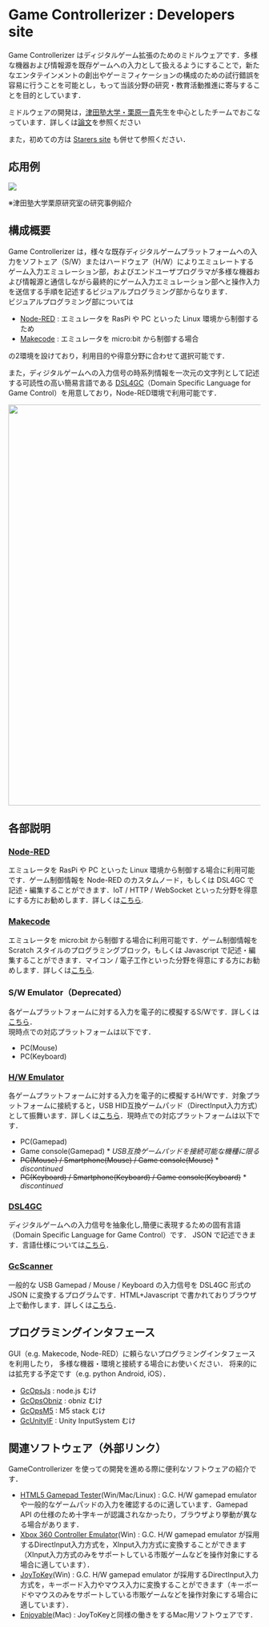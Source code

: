 # Game Controllerizer : Developers site

Game Controllerizer はディジタルゲーム拡張のためのミドルウェアです．多様な機器および情報源を既存ゲームへの入力として扱えるようにすることで，新たなエンタテインメントの創出やゲーミフィケーションの構成のための試行錯誤を容易に行うことを可能とし，もって当該分野の研究・教育活動推進に寄与することを目的としています．

ミドルウェアの開発は，[津田塾大学・栗原一貴](http://www.unryu.org/)先生を中心としたチームでおこなっています．詳しくは[論文](http://doi.org/10.20729/00207632)を参照ください

また，初めての方は [Starers site](https://sites.google.com/view/gamecontrollerizer) も併せて参照ください．

## 応用例
[![](https://img.youtube.com/vi/Fn537wPVH6Q/0.jpg)](https://www.youtube.com/watch?v=Fn537wPVH6Q)

※津田塾大学栗原研究室の研究事例紹介

## 構成概要
Game Controllerizer は，様々な既存ディジタルゲームプラットフォームへの入力をソフトェア（S/W）またはハードウェア（H/W）によりエミュレートするゲーム入力エミュレーション部，およびエンドユーザプログラマが多様な機器および情報源と通信しながら最終的にゲーム入力エミュレーション部へと操作入力を送信する手順を記述するビジュアルプログラミング部からなります．  
ビジュアルプログラミング部については
- [Node-RED](https://nodered.org/) : エミュレータを RasPi や PC といった Linux 環境から制御するため
- [Makecode](https://makecode.microbit.org/) : エミュレータを micro:bit から制御する場合

の2環境を設けており，利用目的や得意分野に合わせて選択可能です．

また，ディジタルゲームへの入力信号の時系列情報を一次元の文字列として記述する可読性の高い簡易言語である [DSL4GC](https://github.com/GameControllerizer/DSL4GC)（Domain Specific Language for Game Control）を用意しており，Node-RED環境で利用可能です．

<img src="./images/overview.png" width="800px">

## 各部説明
### [Node-RED](https://github.com/GameControllerizer/node-red-contrib-game_controllerizer)
エミュレータを RasPi や PC といった Linux 環境から制御する場合に利用可能です．ゲーム制御情報を Node-RED のカスタムノード，もしくは DSL4GC で記述・編集することができます．IoT / HTTP / WebSocket といった分野を得意にする方にお勧めします．詳しくは[こちら](https://github.com/GameControllerizer/node-red-contrib-game_controllerizer).

### [Makecode](https://github.com/GameControllerizer/pxt-gamecontrollerizer)
エミュレータを micro:bit から制御する場合に利用可能です．ゲーム制御情報を Scratch スタイルのプログラミングブロック，もしくは Javascript で記述・編集することができます．マイコン / 電子工作といった分野を得意にする方にお勧めします．詳しくは[こちら](https://github.com/GameControllerizer/pxt-gamecontrollerizer).

### S/W Emulator（Deprecated）
各ゲームプラットフォームに対する入力を電子的に模擬するS/Wです．詳しくは[こちら](https://github.com/GameControllerizer/GcSwEmulator)．  
現時点での対応プラットフォームは以下です．

- PC(Mouse)
- PC(Keyboard)

### [H/W Emulator](https://github.com/GameControllerizer/GcHwEmulator)
各ゲームプラットフォームに対する入力を電子的に模擬するH/Wです．対象プラットフォームに接続すると，USB HID互換ゲームパッド（DirectInput入力方式）として振舞います．詳しくは[こちら](https://github.com/GameControllerizer/GcHwEmulator)．現時点での対応プラットフォームは以下です．

- PC(Gamepad)
- Game console(Gamepad) * _USB互換ゲームパッドを接続可能な機種に限る_
- ~~PC(Mouse) / Smartphone(Mouse) / Game console(Mouse)~~ * _discontinued_
- ~~PC(Keyboard) / Smartphone(Keyboard) / Game console(Keyboard)~~ * _discontinued_

### [DSL4GC](https://github.com/GameControllerizer/DSL4GC)
ディジタルゲームへの入力信号を抽象化し,簡便に表現するための固有言語（Domain Specific Language for Game Control）です． JSON で記述できます．言語仕様については[こちら](https://github.com/GameControllerizer/DSL4GC)．

### [GcScanner](https://github.com/GameControllerizer/GcScannerJs)
一般的な USB Gamepad / Mouse / Keyboard の入力信号を DSL4GC 形式の JSON に変換するプログラムです．HTML+Javascript で書かれておりブラウザ上で動作します．詳しくは[こちら](https://github.com/GameControllerizer/GcScannerJs)．

## プログラミングインタフェース
GUI（e.g. Makecode, Node-RED）に頼らないプログラミングインタフェースを利用したり，
多様な機器・環境と接続する場合にお使いください．
将来的には拡充する予定です（e.g. python Android, iOS）．

- [GcOpsJs](https://github.com/GameControllerizer/GcOpsJs) : node.js むけ
- [GcOpsObniz](https://github.com/GameControllerizer/GcOpsObniz) : obniz むけ
- [GcOpsM5](https://github.com/GameControllerizer/GcOpsM5) : M5 stack むけ
- [GcUnityIF](https://github.com/GameControllerizer/GcUnityIF) : Unity InputSystem むけ

## 関連ソフトウェア（外部リンク）
GameControllerizer を使っての開発を進める際に便利なソフトウェアの紹介です．

- [HTML5 Gamepad Tester](https://greggman.github.io/html5-gamepad-test/)(Win/Mac/Linux) : G.C. H/W gamepad emulator や一般的なゲームパッドの入力を確認するのに適しています．Gamepad API の仕様のため十字キーが認識されなかったり，ブラウザより挙動が異なる場合があります．  
- [Xbox 360 Controller Emulator](https://www.x360ce.com/)(Win) : G.C. H/W gamepad emulator が採用するDirectInput入力方式を，XInput入力方式に変換することができます（XInput入力方式のみをサポートしている市販ゲームなどを操作対象にする場合に適しています）．
- [JoyToKey](https://joytokey.net/ja/)(Win) : G.C. H/W gamepad emulator が採用するDirectInput入力方式を，キーボード入力やマウス入力に変換することができます（キーボードやマウスのみをサポートしている市販ゲームなどを操作対象にする場合に適しています）．
- [Enjoyable](https://yukkurigames.com/enjoyable/)(Mac) : JoyToKeyと同様の働きをするMac用ソフトウェアです．

